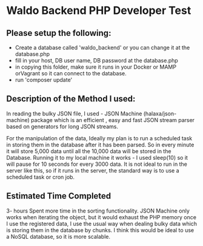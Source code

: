 # Waldo Backend PHP Developer Test

## Please setup the following:
- Create a database called 'waldo_backend' or you can change it at the database.php
- fill in your host, DB user name, DB password at the database.php
- in copying this folder, make sure it runs in your Docker or MAMP orVagrant so it can connect to the database.
- run 'composer update'

## Description of the Method I used:
In reading the bulky JSON file, I used - JSON Machine (halaxa/json-machine) package which is an efficient , easy and fast JSON stream parser based on generators for long JSON streams.

For the manipulation of the data, Ideally my plan is to run 
a scheduled task in storing them in the database after it has been parsed.
So in every  minute it will store 5,000 data until  all the 10,000 data will be
stored in the Database. Running it to my local machine it works - I used sleep(10) so it will pause for 10 seconds for every 3000
data. It is not ideal to run in the server like this, so if it runs in the server, 
the standard way is to  use a scheduled task or cron job.



## Estimated Time Completed
3- hours
Spent more time in the sorting functionality. JSON Machine only works when iterating the object, but it would exhaust the PHP memory once I use the registered data,
I use the usual way when dealing bulky data which is storing them in the database by chunks.
I think this would be ideal to use a NoSQL database, so it is more scalable.